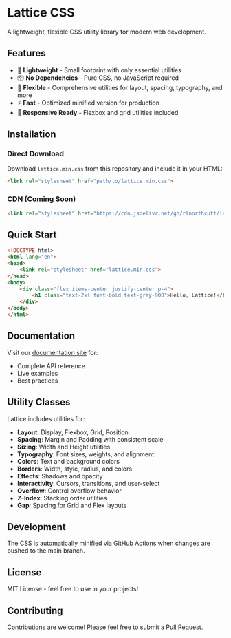 # Lattice CSS

A lightweight, flexible CSS utility library for modern web development.

## Features

- 🚀 **Lightweight** - Small footprint with only essential utilities
- 📦 **No Dependencies** - Pure CSS, no JavaScript required
- 🎨 **Flexible** - Comprehensive utilities for layout, spacing, typography, and more
- ⚡ **Fast** - Optimized minified version for production
- 📱 **Responsive Ready** - Flexbox and grid utilities included

## Installation

### Direct Download

Download `lattice.min.css` from this repository and include it in your HTML:

```html
<link rel="stylesheet" href="path/to/lattice.min.css">
```

### CDN (Coming Soon)

```html
<link rel="stylesheet" href="https://cdn.jsdelivr.net/gh/rlnorthcutt/lattice/lattice.min.css">
```

## Quick Start

```html
<!DOCTYPE html>
<html lang="en">
<head>
    <link rel="stylesheet" href="lattice.min.css">
</head>
<body>
    <div class="flex items-center justify-center p-4">
        <h1 class="text-2xl font-bold text-gray-900">Hello, Lattice!</h1>
    </div>
</body>
</html>
```

## Documentation

Visit our [documentation site](https://rlnorthcutt.github.io/lattice/) for:

- Complete API reference
- Live examples
- Best practices

## Utility Classes

Lattice includes utilities for:

- **Layout**: Display, Flexbox, Grid, Position
- **Spacing**: Margin and Padding with consistent scale
- **Sizing**: Width and Height utilities
- **Typography**: Font sizes, weights, and alignment
- **Colors**: Text and background colors
- **Borders**: Width, style, radius, and colors
- **Effects**: Shadows and opacity
- **Interactivity**: Cursors, transitions, and user-select
- **Overflow**: Control overflow behavior
- **Z-Index**: Stacking order utilities
- **Gap**: Spacing for Grid and Flex layouts

## Development

The CSS is automatically minified via GitHub Actions when changes are pushed to the main branch.

## License

MIT License - feel free to use in your projects!

## Contributing

Contributions are welcome! Please feel free to submit a Pull Request.